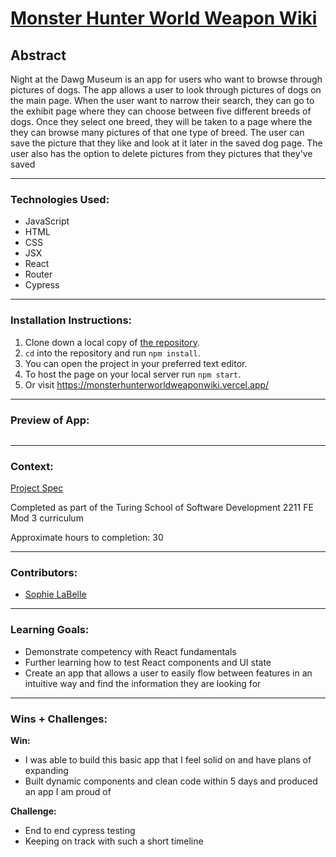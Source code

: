 # [Monster Hunter World Weapon Wiki](https://monsterhunterworldweaponwiki.vercel.app/)

## Abstract
Night at the Dawg Museum is an app for users who want to browse through pictures of dogs. The app allows a user to look through pictures of dogs on the main page. When the user want to narrow their search, they can go to the exhibit page where they can choose between five different breeds of dogs. Once they select one breed, they will be taken to a page where the they can browse many pictures of that one type of breed. The user can save the picture that they like and look at it later in the saved dog page. The user also has the option to delete pictures from they pictures that they've saved

***

### Technologies Used:
- JavaScript
- HTML
- CSS
- JSX
- React
- Router
- Cypress

***

### Installation Instructions:
1. Clone down a local copy of [the repository](git@github.com:sophielabelle/Showcase-MHW.git).
2. `cd` into the repository and run `npm install`.
3. You can open the project in your preferred text editor.
4. To host the page on your local server run `npm start`.
5. Or visit https://monsterhunterworldweaponwiki.vercel.app/

***

### Preview of App:
![]()

***

### Context:
[Project Spec](https://frontend.turing.edu/projects/module-3/showcase.html)

Completed as part of the Turing School of Software Development 2211 FE Mod 3 curriculum

Approximate hours to completion: 30
***

### Contributors:
- [Sophie LaBelle](https://github.com/sophielabelle)
***

### Learning Goals:
- Demonstrate competency with React fundamentals 
- Further learning how to test React components and UI state
- Create an app that allows a user to easily flow between features in an intuitive way and find the information they are looking for

***

### Wins + Challenges:

**Win:**

- I was able to build this basic app that I feel solid on and have plans of expanding
- Built dynamic components and clean code within 5 days and produced an app I am proud of

**Challenge:**

- End to end cypress testing
- Keeping on track with such a short timeline